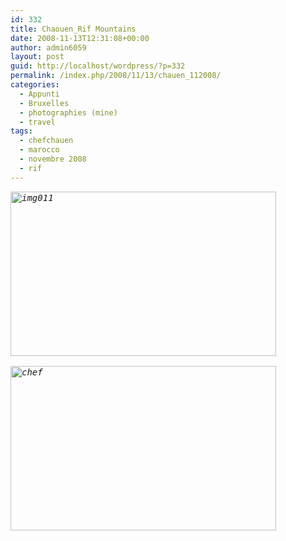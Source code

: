 ```yaml
---
id: 332
title: Chaouen_Rif Mountains
date: 2008-11-13T12:31:08+00:00
author: admin6059
layout: post
guid: http://localhost/wordpress/?p=332
permalink: /index.php/2008/11/13/chauen_112008/
categories:
  - Appunti
  - Bruxelles
  - photographies (mine)
  - travel
tags:
  - chefchauen
  - marocco
  - novembre 2008
  - rif
---
```

<pre><em><a href="http://blog.martasmaldone.com/wp-uploads/2009/06/img011.jpg"><img class="aligncenter wp-image-331 size-full" title="img011" src="http://blog.martasmaldone.eu/wp-content/uploads/2009/06/img011.jpg" alt="img011" width="425" height="263" srcset="http://blog.martasmaldone.eu/wp-content/uploads/2009/06/img011.jpg 425w, http://blog.martasmaldone.eu/wp-content/uploads/2009/06/img011-300x186.jpg 300w" sizes="(max-width: 425px) 100vw, 425px" /></a>

<a href="http://blog.martasmaldone.com/wp-uploads/2009/06/chef.jpg"><img class="aligncenter wp-image-509 size-full" title="chef" src="http://blog.martasmaldone.eu/wp-content/uploads/2009/06/chef.jpg" alt="chef" width="425" height="263" srcset="http://blog.martasmaldone.eu/wp-content/uploads/2009/06/chef.jpg 425w, http://blog.martasmaldone.eu/wp-content/uploads/2009/06/chef-300x186.jpg 300w" sizes="(max-width: 425px) 100vw, 425px" /></a>
</em></pre>